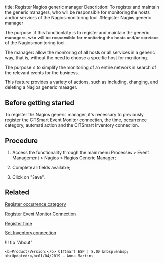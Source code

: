 title: Register Nagios generic manager
Description: To register and maintain the generic managers, who will be responsible for monitoring the hosts and/or services of the Nagios monitoring tool.
#Register Nagios generic manager

The purpose of this functionlaity is to register and maintain the generic
managers, who will be responsible for monitoring the hosts and/or services of
the Nagios monitoring tool.

The managers allow the monitoring of all hosts or all services in a generic way,
that is, without the need to choose a specific host for monitoring.

The purpose is to simplify the monitoring of an entire network in search of the
relevant events for the business.

This feature provides a variety of actions, such as including, changing, and
deleting a Nagios generic manager.

Before getting started
--------------------------

To register the Nagios generic manager, it's necessary to previously register
the CITSmart Event Monitor connection, the time, occurrence category, automati
action and the CITSmart Inventory connection.

Procedure
-------------

1.  Access the functionality through the main menu Processes \> Event Management
    \> Nagios \> Nagios Generic Manager;

2.  Complete all fields available;

3.  Click on "Save".

Related
-------

[Register occurrence category](/en-us/citsmart-esp-8/processes/event/configuration/register-occurence-category.html)

[Register Event Monitor Connection](/en-us/citsmart-esp-8/processes/event/configuration/register-evente-monitor-connection.html)

[Register time](/en-us/citsmart-esp-8/processes/event/configuration/register-time.html)

[Set Inventory connection](/en-us/citsmart-esp-8/processes/event/configuration/set-inventory-connection.html)


!!! tip "About"

    <b>Product/Version:</b> CITSmart ESP | 8.00 &nbsp;&nbsp;
    <b>Updated:</b>01/04/2019 – Anna Martins
